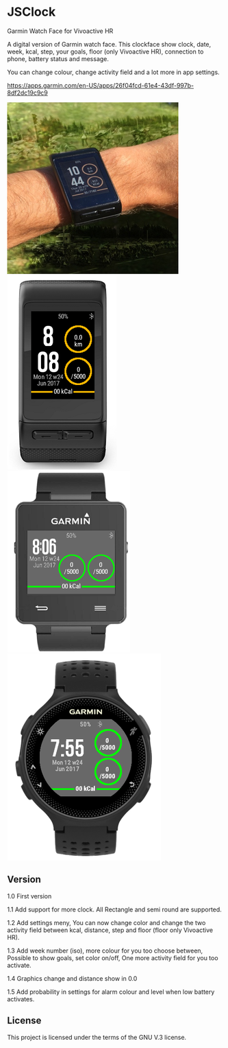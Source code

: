 # JSClock
Garmin Watch Face for Vivoactive HR

A digital version of Garmin watch face. This clockface show clock, date, week, kcal, step, your goals, floor (only Vivoactive HR), connection to phone, battery status and message.

You can change colour, change activity field and a lot more in app settings.

<A HREF="https://apps.garmin.com/en-US/apps/26f04fcd-61e4-43df-997b-8df2dc19c9c9">https://apps.garmin.com/en-US/apps/26f04fcd-61e4-43df-997b-8df2dc19c9c9</A>

![alt tag](https://github.com/jensws80/JSClock/blob/master/jsclock_cover_400400.jpg?raw=true(http://jensws.com/images/jsclock_cover_400400.jpg))
![alt tag](https://github.com/jensws80/JSClock/blob/master/JSClock.png?raw=true(http://jensws.com/images/JSClock.png))
![alt tag](https://github.com/jensws80/JSClock/blob/master/JSClock2.png?raw=true(http://jensws.com/images/JSClock2.png))
![alt tag](https://github.com/jensws80/JSClock/blob/master/JSClock3.png?raw=true(http://jensws.com/images/JSClock3.png))

## Version

1.0 First version

1.1 Add support for more clock. All Rectangle and semi round are supported.

1.2 Add settings meny, You can now change color and change the two activity field between kcal, distance, step and floor (floor only Vivoactive HR). 

1.3 Add week number (iso), more colour for you too choose between, Possible to show goals, set color on/off, One more activity field for you too activate.

1.4 Graphics change and distance show in 0.0

1.5 Add probability in settings for alarm colour and level when low battery activates.

## License
This project is licensed under the terms of the GNU V.3 license.
